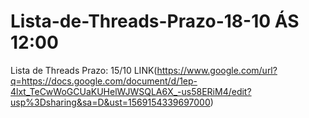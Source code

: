 # Lista-de-Threads-Prazo-18-10 ÁS 12:00
Lista de Threads Prazo: 15/10 LINK(https://www.google.com/url?q=https://docs.google.com/document/d/1ep-4lxt_TeCwWoGCUaKUHelWJWSQLA6X_-us58ERiM4/edit?usp%3Dsharing&sa=D&ust=1569154339697000)
